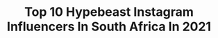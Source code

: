 ---
title: Top 10 Hypebeast Instagram Influencers In South Africa In 2021
description: >-
  Find top hypebeast Instagram influencers in South Africa in 2021. Most popular hashtags: #hypebeast #southafrica #photooftheday #photography.
platform: Instagram
hits: 11
text_top: Identify the most popular Instagram influencers on inBeat.
text_bottom: inBeat aggregates 11 Instagram influencers like this in South Africa for you to collaborate.
profiles:
  - username: "hein_takes_photos"
    fullname: >-
      Hein Kruger
    bio: >-
      BASS PLAYER: @straatligkindersza @ibelieveingiants @mosesmetroman AMBASSADOR: @instaxsa @fenderza @ampeg @thehipkicks DM/email 4 rates 📸
    location: "South Africa"
    followers: 6148
    engagement: 635
    commentsToLikes: 0.068945
    id: ck8t2xjxi12xx0j78pyhb2yz5
    verified: false
    hashtags: "#royalsnappingartists, #depthobsessed, #life, #folkscenery"
  - username: "_i.am_danny"
    fullname: >-
      Danntez
    bio: >-
      👑🅶🅾🅳 🅵🅸🆁🆂🆃❤✨ 😩 🆂🆄🅿🅴🆁🆂🆃🅰🆁
    location: "South Africa"
    followers: 5252
    engagement: 1176
    commentsToLikes: 0.047091
    id: ckaov8kp93iju0i78y8d7pxvl
    verified: false
    hashtags: "#iamnairobian, #trillestrc, #trending, #gainwithcalz"
  - username: "shev_elle"
    fullname: >-
      SHEVELLE
    bio: >-
      💃🏻Model 📸Let’s shoot 🇿🇦South African 🌍World traveller📍🇹🇭 ❤️@devanjones10 💚Wellness coach 💌 Email: shevellenaiker08@gmail.com
    location: "South Africa"
    followers: 2234
    engagement: 986
    commentsToLikes: 0.084917
    id: ck0w2erh4nzrn0i19uz9kv055
    verified: false
    hashtags: "#majestic, #killeverygram, #travelgram, #featurecreature"
  - username: "lost_at_me"
    fullname: >-
      Neels Mc Donald
    bio: >-
      Anywhere is possible// Lifestyle & Travel// Port Elizabeth// Follow the link for a minute in Venice
    location: "South Africa"
    followers: 3587
    engagement: 2136
    commentsToLikes: 0.014685
    id: ckaorvt5soyxm0i78z35y2fgo
    verified: false
    hashtags: "#travelstoke, #instapassport, #travelpics, #thecreative"
  - username: "star_stepper"
    fullname: >-
      𝐖𝐢𝐜𝐤𝐲
    bio: >-
      ⓂⒺⓁⒶⓃⒾⓃ ⓀⒾⓃⒼ 💠 h̸y̸p̸e̸ b̸e̸a̸s̸t̸ 💠 ι ℓσνє му мυм🌹💖😊 💠 𝙸 𝚍𝚘𝚗'𝚝 𝚏𝚒𝚐𝚑𝚝😌 , 𝙸 𝚋𝚎𝚊𝚝😂 💠 d̴o̴n̴ 't̴ h̴a̴t̴e̴😏 , 𝖏𝖚𝖘𝖙 𝖆𝖕𝖕𝖗𝖊𝖈𝖎𝖆𝖙𝖊😊
    location: "South Africa"
    followers: 8457
    engagement: 929
    commentsToLikes: 0.087626
    id: ckaov7ml83ecz0i78pm2o8pcu
    verified: false
    hashtags: "#gainwithmchina, #seguidores, #finessengara, #corona"
  - username: "nana.kwasi.wiafe"
    fullname: >-
      NANA•KWASI•WIAFE🇬🇭
    bio: >-
      creative entrepreneur projects: Apple , Beyoncé + founder x creative dir : @veryghanaian fashion stylist : @thouartkwasi muse : @myfriendned 📍🇬🇭🇿🇦🌍
    location: "South Africa"
    followers: 13814
    engagement: 501
    commentsToLikes: 0.046834
    id: ck55mkb0g45jm0i11430bi9dn
    verified: false
    hashtags: "#thisweekoninstagram, #design, #maxhosa, #accra"
  - username: "karabo_poppy"
    fullname: >-
      Karabo Poppy Moletsane
    bio: >-
      ✍🏾Illustrator/Street Artist ✊🏾Forbes Africa 30Under30 c/o 2019 👟 Designed x3 Sold Out Nike AF1s ✖️Preserving the African Aesthetic ✞ Christ Follower
    location: "South Africa"
    followers: 79320
    engagement: 477
    commentsToLikes: 0.014622
    id: ck14ks8zwr2310i19k2cg7623
    verified: false
    hashtags: "#karabopoppy, #richmnisi, #selfie, #tomboy"
  - username: "mutherfukinhype"
    fullname: >-
      I Host The Best Events🤮
    bio: >-
      ⚠️DJ/MC/ HYPEMAN ⚠️Fᴀsʜɪᴏɴ/ʜɪᴘ ʜᴏᴘ ᴘᴜsʜᴇʀ ⚠️Pʀᴏғᴇssɪᴏɴᴀʟ sᴘᴇᴀᴋᴇʀ ⚠️Bᴜsɪɴᴇss coach
    location: "South Africa"
    followers: 6701
    engagement: 3265
    commentsToLikes: 0.977757
    id: ck5he6lgwrbmj0i110ag4ikh7
    verified: false
    hashtags: "#dj, #mutherfukinhype, #hiphop, #jozi"
  - username: "franadilla"
    fullname: >-
      francesco mbele ✆
    bio: >-
      @franasonic @ebumnandin francesco.mbele@gmail.com ﷽
    location: "South Africa"
    followers: 11792
    engagement: 1715
    commentsToLikes: 0.029728
    id: ck0w5b8re2sz30i19m6nnm6y9
    verified: false
    hashtags: "#createfromhome, #stircreativity, #bombaysapphire"
  - username: "graobe_noelle"
    fullname: >-
      Graobe Marie-Noelle
    bio: >-
      @karinmodels_official 🇫🇷 @bossmodelsa 🇿🇦 📍 @blaremanagement 🇪🇸 @officialmodelsny 🇺🇸 @scoopmodels 🇩🇰 @firstlondon 🇬🇧 For booking;
    location: "South Africa"
    followers: 9523
    engagement: 429
    commentsToLikes: 0.068197
    id: ck15spqsce7g40i19ie17qqk2
    verified: false
    hashtags: "#graobenoelle, #darkskingirls, #team237forever, #team237"
---